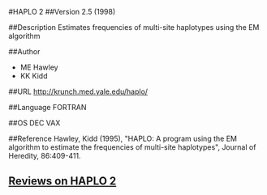 #HAPLO 2
##Version
2.5 (1998)

##Description
Estimates frequencies of multi-site haplotypes using the EM algorithm

##Author
* ME Hawley
* KK Kidd

##URL
http://krunch.med.yale.edu/haplo/

##Language
FORTRAN

##OS
DEC VAX

##Reference
Hawley, Kidd (1995), "HAPLO: A program using the EM algorithm to estimate the frequencies of multi-site haplotypes", Journal of Heredity, 86:409-411.


## [Reviews on HAPLO 2](https://github.com/gaow/genetic-analysis-software/issues/204)